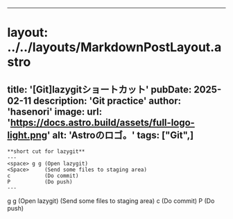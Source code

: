 
---
# layout: ../../layouts/MarkdownPostLayout.astro
title: '[Git]lazygitショートカット'
pubDate: 2025-02-11
description: 'Git practice'
author: 'hasenori'
image:
    url: 'https://docs.astro.build/assets/full-logo-light.png'
    alt: 'Astroのロゴ。'
tags: ["Git",]
---


```
**short cut for lazygit**
---
<space> g g (Open lazygit)
<Space>     (Send some files to staging area)
c           (Do commit)
P           (Do push)
---
```
<space> g g (Open lazygit)
<Space>     (Send some files to staging area)
c           (Do commit)
P           (Do push)
